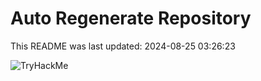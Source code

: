 # Auto Regenerate Repository

This README was last updated: 2024-08-25 03:26:23

 ![TryHackMe](https://tryhackme.com/badge/533634)